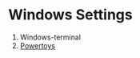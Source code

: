 # Windows Settings

1. Windows-terminal
2. [Powertoys](https://github.com/microsoft/PowerToys/releases/)

